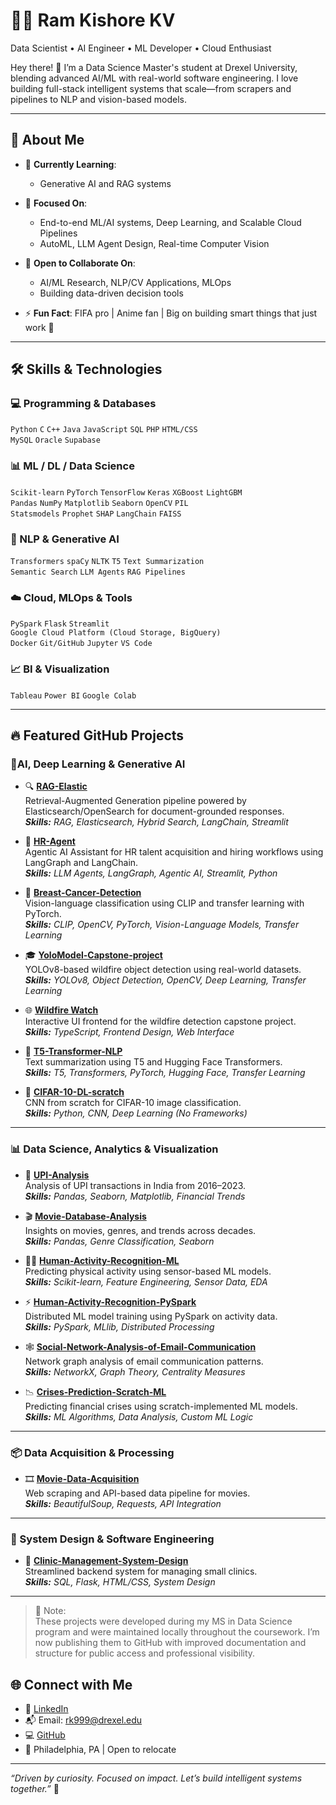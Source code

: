 # 👨‍💻 Ram Kishore KV  
Data Scientist • AI Engineer • ML Developer • Cloud Enthusiast  

Hey there! 👋 I’m a Data Science Master's student at Drexel University, blending advanced AI/ML with real-world software engineering. I love building full-stack intelligent systems that scale—from scrapers and pipelines to NLP and vision-based models.

---

## 🚀 About Me

- 🌱 **Currently Learning**:  
   
  - Generative AI and RAG systems  

- 🔭 **Focused On**:  
  - End-to-end ML/AI systems, Deep Learning, and Scalable Cloud Pipelines  
  - AutoML, LLM Agent Design, Real-time Computer Vision  

- 👯 **Open to Collaborate On**:  
  - AI/ML Research, NLP/CV Applications, MLOps  
  - Building data-driven decision tools  

- ⚡ **Fun Fact**: FIFA pro | Anime fan | Big on building smart things that just work 🚀

---

## 🛠️ Skills & Technologies

### 💻 Programming & Databases  
`Python` `C` `C++` `Java` `JavaScript` `SQL` `PHP` `HTML/CSS`  
`MySQL` `Oracle` `Supabase`

### 📊 ML / DL / Data Science  
`Scikit-learn` `PyTorch` `TensorFlow` `Keras` `XGBoost` `LightGBM`  
`Pandas` `NumPy` `Matplotlib` `Seaborn` `OpenCV` `PIL`  
`Statsmodels` `Prophet` `SHAP` `LangChain` `FAISS`

### 🧠 NLP & Generative AI  
`Transformers` `spaCy` `NLTK` `T5` `Text Summarization`  
`Semantic Search` `LLM Agents` `RAG Pipelines`

### ☁️ Cloud, MLOps & Tools  
`PySpark` `Flask` `Streamlit`  
`Google Cloud Platform (Cloud Storage, BigQuery)`  
`Docker` `Git/GitHub` `Jupyter` `VS Code`

### 📈 BI & Visualization  
`Tableau` `Power BI` `Google Colab`  

---

## 🔥 Featured GitHub Projects

### 🤖AI, Deep Learning & Generative AI

- 🔍 **[RAG-Elastic](https://github.com/RamKishoreKV/RAG-Elastic)**  
  Retrieval-Augmented Generation pipeline powered by Elasticsearch/OpenSearch for document-grounded responses.  
  _**Skills:** RAG, Elasticsearch, Hybrid Search, LangChain, Streamlit_

- 🤝 **[HR-Agent](https://github.com/RamKishoreKV/HR-Agent)**  
  Agentic AI Assistant for HR talent acquisition and hiring workflows using LangGraph and LangChain.  
  _**Skills:** LLM Agents, LangGraph, Agentic AI, Streamlit, Python_

- 🧠 **[Breast-Cancer-Detection](https://github.com/RamKishoreKV/Breast-Cancer-Detection)**  
  Vision-language classification using CLIP and transfer learning with PyTorch.  
  _**Skills:** CLIP, OpenCV, PyTorch, Vision-Language Models, Transfer Learning_

- 🎓 **[YoloModel-Capstone-project](https://github.com/RamKishoreKV/YoloModel-Capstone-project)**  
  YOLOv8-based wildfire object detection using real-world datasets.  
  _**Skills:** YOLOv8, Object Detection, OpenCV, Deep Learning, Transfer Learning_

- 🌐 **[Wildfire Watch](https://github.com/RamKishoreKV/Wildfare)**  
  Interactive UI frontend for the wildfire detection capstone project.  
  _**Skills:** TypeScript, Frontend Design, Web Interface_

- 📝 **[T5-Transformer-NLP](https://github.com/RamKishoreKV/T5-Transformer-NLP)**  
  Text summarization using T5 and Hugging Face Transformers.  
  _**Skills:** T5, Transformers, PyTorch, Hugging Face, Transfer Learning_

- 🧠 **[CIFAR-10-DL-scratch](https://github.com/RamKishoreKV/CIFAR-10-DL-scratch)**  
  CNN from scratch for CIFAR-10 image classification.  
  _**Skills:** Python, CNN, Deep Learning (No Frameworks)_

---

### 📊 Data Science, Analytics & Visualization

- 💸 **[UPI-Analysis](https://github.com/RamKishoreKV/UPI-Analysis)**  
  Analysis of UPI transactions in India from 2016–2023.  
  _**Skills:** Pandas, Seaborn, Matplotlib, Financial Trends_

- 🎬 **[Movie-Database-Analysis](https://github.com/RamKishoreKV/Movie-Database-Analysis)**  
  Insights on movies, genres, and trends across decades.  
  _**Skills:** Pandas, Genre Classification, Seaborn_

- 🚶‍♂️ **[Human-Activity-Recognition-ML](https://github.com/RamKishoreKV/Human-Activity-Recognition-ML)**  
  Predicting physical activity using sensor-based ML models.  
  _**Skills:** Scikit-learn, Feature Engineering, Sensor Data, EDA_

- ⚡ **[Human-Activity-Recognition-PySpark](https://github.com/RamKishoreKV/Human-Activity-Recognition-PySpark)**  
  Distributed ML model training using PySpark on activity data.  
  _**Skills:** PySpark, MLlib, Distributed Processing_

- 🕸️ **[Social-Network-Analysis-of-Email-Communication](https://github.com/RamKishoreKV/Social-Network-Analysis-of-Email-Communication)**  
  Network graph analysis of email communication patterns.  
  _**Skills:** NetworkX, Graph Theory, Centrality Measures_

- 📉 **[Crises-Prediction-Scratch-ML](https://github.com/RamKishoreKV/Crises-Prediction-Scratch-ML)**  
  Predicting financial crises using scratch-implemented ML models.  
  _**Skills:** ML Algorithms, Data Analysis, Custom ML Logic_

---

### 📦 Data Acquisition & Processing

- 🎞️ **[Movie-Data-Acquisition](https://github.com/RamKishoreKV/Movie-Data-Acquisition)**  
  Web scraping and API-based data pipeline for movies.  
  _**Skills:** BeautifulSoup, Requests, API Integration_

---

### 🏥 System Design & Software Engineering

- 🏥 **[Clinic-Management-System-Design](https://github.com/RamKishoreKV/Clinic-Management-System-Design)**  
  Streamlined backend system for managing small clinics.  
  _**Skills:** SQL, Flask, HTML/CSS, System Design_

---

> 📌 Note:  
These projects were developed during my MS in Data Science program and were maintained locally throughout the coursework. I’m now publishing them to GitHub with improved documentation and structure for public access and professional visibility.

## 🌐 Connect with Me

- 🔗 [LinkedIn](https://www.linkedin.com/in/ram-kishore-kv-819b1229a)  
- 📬 Email: rk999@drexel.edu  
- 💻 [GitHub](https://github.com/RamKishoreKV)  
- 📍 Philadelphia, PA | Open to relocate

---

_“Driven by curiosity. Focused on impact. Let’s build intelligent systems together.”_ 🚀
